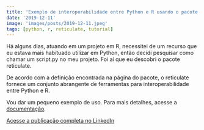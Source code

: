 ```yaml
---
title: 'Exemplo de interoperabilidade entre Python e R usando o pacote Reticulate'
date: '2019-12-11'
image: 'images/posts/2019-12-11.jpeg'
tags: [python, r, reticulate, tutorial]
---
```


Há alguns dias, atuando em um projeto em R, necessitei de um recurso que eu estava mais habituado utilizar em Python, então decidi pesquisar como chamar um script.py no meu projeto. Foi aí que eu descobri o pacote reticulate.

De acordo com a definição encontrada na página do pacote, o reticulate fornece um conjunto abrangente de ferramentas para interoperabilidade entre Python e R.

Vou dar um pequeno exemplo de uso. Para mais detalhes, acesse a [documentação](https://rstudio.github.io/reticulate/).

<a href="https://www.linkedin.com/pulse/exemplo-de-interoperabilidade-entre-python-e-r-usando-antonio-c-/" class="nav__link cta-button button button--small" target="_blank">Acesse a publicação completa no LinkedIn</a>
